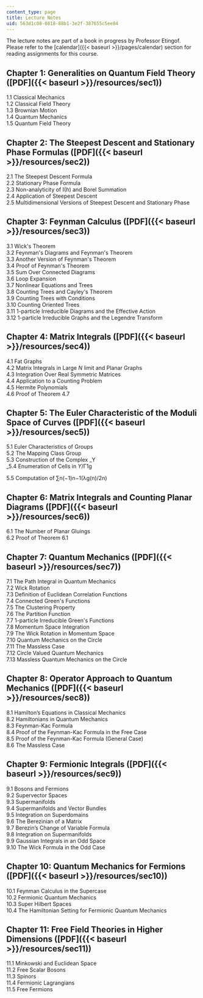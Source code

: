 ```yaml
---
content_type: page
title: Lecture Notes
uid: 563d1c08-0818-88b1-3e2f-387655c5ee84
---
```


The lecture notes are part of a book in progress by Professor Etingof. Please refer to the [calendar]({{< baseurl >}}/pages/calendar) section for reading assignments for this course.

Chapter 1: Generalities on Quantum Field Theory ([PDF]({{< baseurl >}}/resources/sec1))
---------------------------------------------------------------------------------------

1.1 Classical Mechanics  
1.2 Classical Field Theory  
1.3 Brownian Motion  
1.4 Quantum Mechanics  
1.5 Quantum Field Theory

Chapter 2: The Steepest Descent and Stationary Phase Formulas ([PDF]({{< baseurl >}}/resources/sec2))
-----------------------------------------------------------------------------------------------------

2.1 The Steepest Descent Formula  
2.2 Stationary Phase Formula  
2.3 Non-analyticity of I(_h_) and Borel Summation  
2.4 Application of Steepest Descent  
2.5 Multidimensional Versions of Steepest Descent and Stationary Phase

Chapter 3: Feynman Calculus ([PDF]({{< baseurl >}}/resources/sec3))
-------------------------------------------------------------------

3.1 Wick's Theorem  
3.2 Feynman's Diagrams and Feynman's Theorem  
3.3 Another Version of Feynman's Theorem  
3.4 Proof of Feynman's Theorem  
3.5 Sum Over Connected Diagrams  
3.6 Loop Expansion  
3.7 Nonlinear Equations and Trees  
3.8 Counting Trees and Cayley's Theorem  
3.9 Counting Trees with Conditions  
3.10 Counting Oriented Trees  
3.11 1-particle Irreducible Diagrams and the Effective Action  
3.12 1-particle Irreducible Graphs and the Legendre Transform

Chapter 4: Matrix Integrals ([PDF]({{< baseurl >}}/resources/sec4))
-------------------------------------------------------------------

4.1 Fat Graphs  
4.2 Matrix Integrals in Large _N_ limit and Planar Graphs  
4.3 Integration Over Real Symmetric Matrices  
4.4 Application to a Counting Problem  
4.5 Hermite Polynomials  
4.6 Proof of Theorem 4.7

Chapter 5: The Euler Characteristic of the Moduli Space of Curves ([PDF]({{< baseurl >}}/resources/sec5))
---------------------------------------------------------------------------------------------------------

5.1 Euler Characteristics of Groups  
5.2 The Mapping Class Group  
5.3 Construction of the Complex _Y  
_5.4 Enumeration of Cells in _Y_/Γ1g  
  
5.5 Computation of ∑n(−1)n−1(λg(n)/2n)

Chapter 6: Matrix Integrals and Counting Planar Diagrams ([PDF]({{< baseurl >}}/resources/sec6))
------------------------------------------------------------------------------------------------

6.1 The Number of Planar Gluings  
6.2 Proof of Theorem 6.1

Chapter 7: Quantum Mechanics ([PDF]({{< baseurl >}}/resources/sec7))
--------------------------------------------------------------------

7.1 The Path Integral in Quantum Mechanics  
7.2 Wick Rotation  
7.3 Definition of Euclidean Correlation Functions  
7.4 Connected Green's Functions  
7.5 The Clustering Property  
7.6 The Partition Function  
7.7 1-particle Irreducible Green's Functions  
7.8 Momentum Space Integration  
7.9 The Wick Rotation in Momentum Space  
7.10 Quantum Mechanics on the Circle  
7.11 The Massless Case  
7.12 Circle Valued Quantum Mechanics  
7.13 Massless Quantum Mechanics on the Circle

Chapter 8: Operator Approach to Quantum Mechanics ([PDF]({{< baseurl >}}/resources/sec8))
-----------------------------------------------------------------------------------------

8.1 Hamilton’s Equations in Classical Mechanics  
8.2 Hamiltonians in Quantum Mechanics  
8.3 Feynman-Kac Formula  
8.4 Proof of the Feynman-Kac Formula in the Free Case  
8.5 Proof of the Feynman-Kac Formula (General Case)  
8.6 The Massless Case

Chapter 9: Fermionic Integrals ([PDF]({{< baseurl >}}/resources/sec9))
----------------------------------------------------------------------

9.1 Bosons and Fermions  
9.2 Supervector Spaces  
9.3 Supermanifolds  
9.4 Supermanifolds and Vector Bundles  
9.5 Integration on Superdomains  
9.6 The Berezinian of a Matrix  
9.7 Berezin’s Change of Variable Formula  
9.8 Integration on Supermanifolds  
9.9 Gaussian Integrals in an Odd Space  
9.10 The Wick Formula in the Odd Case

Chapter 10: Quantum Mechanics for Fermions ([PDF]({{< baseurl >}}/resources/sec10))
-----------------------------------------------------------------------------------

10.1 Feynman Calculus in the Supercase  
10.2 Fermionic Quantum Mechanics  
10.3 Super Hilbert Spaces  
10.4 The Hamiltonian Setting for Fermionic Quantum Mechanics

Chapter 11: Free Field Theories in Higher Dimensions ([PDF]({{< baseurl >}}/resources/sec11))
---------------------------------------------------------------------------------------------

11.1 Minkowski and Euclidean Space  
11.2 Free Scalar Bosons  
11.3 Spinors  
11.4 Fermionic Lagrangians  
11.5 Free Fermions